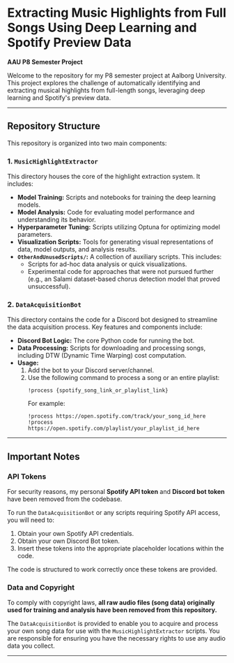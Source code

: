 # Extracting Music Highlights from Full Songs Using Deep Learning and Spotify Preview Data

**AAU P8 Semester Project**

Welcome to the repository for my P8 semester project at Aalborg University. This project explores the challenge of automatically identifying and extracting musical highlights from full-length songs, leveraging deep learning and Spotify's preview data.

---

## Repository Structure

This repository is organized into two main components:

### 1. `MusicHighlightExtractor`

This directory houses the core of the highlight extraction system. It includes:

*   **Model Training:** Scripts and notebooks for training the deep learning models.
*   **Model Analysis:** Code for evaluating model performance and understanding its behavior.
*   **Hyperparameter Tuning:** Scripts utilizing Optuna for optimizing model parameters.
*   **Visualization Scripts:** Tools for generating visual representations of data, model outputs, and analysis results.
*   **`OtherAndUnusedScripts/`:** A collection of auxiliary scripts. This includes:
    *   Scripts for ad-hoc data analysis or quick visualizations.
    *   Experimental code for approaches that were not pursued further (e.g., an Salami dataset-based chorus detection model that proved unsuccessful).

### 2. `DataAcquisitionBot`

This directory contains the code for a Discord bot designed to streamline the data acquisition process. Key features and components include:

*   **Discord Bot Logic:** The core Python code for running the bot.
*   **Data Processing:** Scripts for downloading and processing songs, including DTW (Dynamic Time Warping) cost computation.
*   **Usage:**
    1.  Add the bot to your Discord server/channel.
    2.  Use the following command to process a song or an entire playlist:
        ```
        !process {spotify_song_link_or_playlist_link}
        ```
        For example:
        ```
        !process https://open.spotify.com/track/your_song_id_here
        !process https://open.spotify.com/playlist/your_playlist_id_here
        ```

---

## Important Notes

### API Tokens

For security reasons, my personal **Spotify API token** and **Discord bot token** have been removed from the codebase.

To run the `DataAcquisitionBot` or any scripts requiring Spotify API access, you will need to:
1.  Obtain your own Spotify API credentials.
2.  Obtain your own Discord Bot token.
3.  Insert these tokens into the appropriate placeholder locations within the code.

The code is structured to work correctly once these tokens are provided.

### Data and Copyright

To comply with copyright laws, **all raw audio files (song data) originally used for training and analysis have been removed from this repository.**

The `DataAcquisitionBot` is provided to enable you to acquire and process your own song data for use with the `MusicHighlightExtractor` scripts. You are responsible for ensuring you have the necessary rights to use any audio data you collect.

---